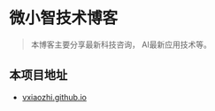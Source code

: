 # 微小智技术博客


> 本博客主要分享最新科技咨询， AI最新应用技术等。


## 本项目地址

- [vxiaozhi.github.io](https://vxiaozhi.github.io)
